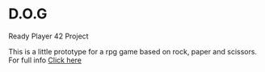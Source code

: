 # D.O.G
Ready Player 42 Project

This is a little prototype for a rpg game based on rock, paper and scissors.
For full info <a href="https://thefrenchbulldog.itch.io/dog">Click here</a>
